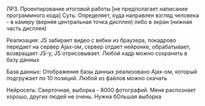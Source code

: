 ЛР3. Проектирование итоговой работы [не предполагает написание программного кода]
Суть: 
Определяет, куда направлен взгляд человека - в камеру (верняя центральная точка дисплея) либо в экран (нижная часть дисплея)

Реализация:
JS забирает видео с вебки из браузера, покадрово передает на сервер Ajax-ом, сервер отдает нейронке, обрабатывает, возвращает JS-у,
JS отрисовывает. Любой кадр можно сохранить в базу данных

База данных:
Отображение базы данных реализовано Ajax-ом, который подгружает по 10 позиций. Любой из файлов можно скачать

Нейросеть:
Сверточная, выборка - 8000 фотографий. Меня распознает хорошо, других людей не очень. Нужна бОльшая выборка